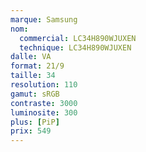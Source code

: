 ```yaml
---
marque: Samsung
nom:
  commercial: LC34H890WJUXEN
  technique: LC34H890WJUXEN
dalle: VA
format: 21/9
taille: 34
resolution: 110
gamut: sRGB
contraste: 3000
luminosite: 300
plus: [PiP]
prix: 549
---
```


